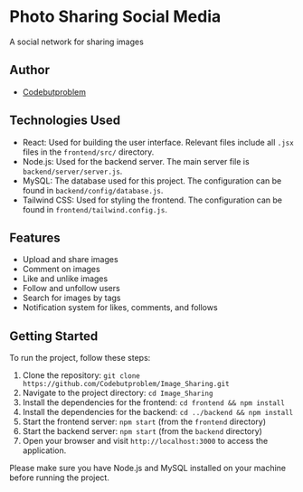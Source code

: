 # Photo Sharing Social Media

A social network for sharing images


## Author
- [Codebutproblem](https://github.com/Codebutproblem)

## Technologies Used

- React: Used for building the user interface. Relevant files include all `.jsx` files in the `frontend/src/` directory.
- Node.js: Used for the backend server. The main server file is `backend/server/server.js`.
- MySQL: The database used for this project. The configuration can be found in `backend/config/database.js`.
- Tailwind CSS: Used for styling the frontend. The configuration can be found in `frontend/tailwind.config.js`.

## Features

- Upload and share images
- Comment on images
- Like and unlike images
- Follow and unfollow users
- Search for images by tags
- Notification system for likes, comments, and follows

## Getting Started

To run the project, follow these steps:

1. Clone the repository: `git clone https://github.com/Codebutproblem/Image_Sharing.git`
2. Navigate to the project directory: `cd Image_Sharing`
3. Install the dependencies for the frontend: `cd frontend && npm install`
4. Install the dependencies for the backend: `cd ../backend && npm install`
5. Start the frontend server: `npm start` (from the `frontend` directory)
6. Start the backend server: `npm start` (from the `backend` directory)
7. Open your browser and visit `http://localhost:3000` to access the application.

Please make sure you have Node.js and MySQL installed on your machine before running the project.

